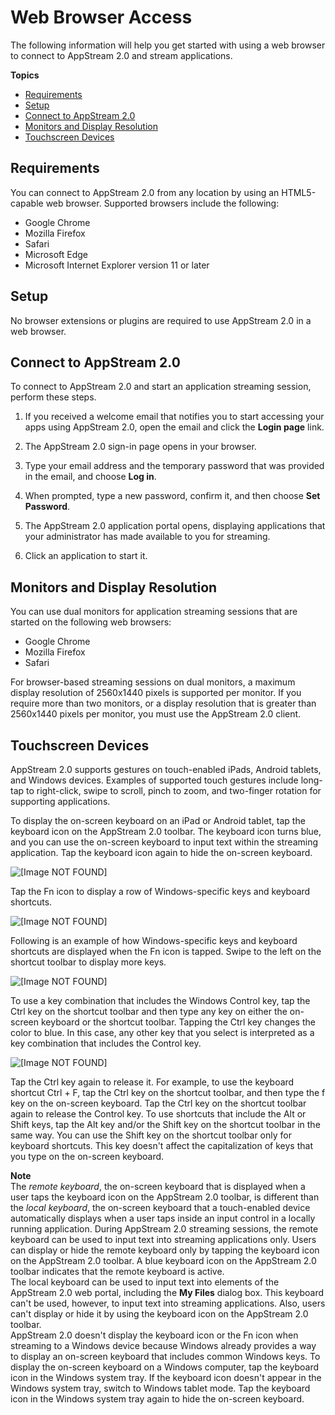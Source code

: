 # Web Browser Access<a name="web-browser-user"></a>

The following information will help you get started with using a web browser to connect to AppStream 2\.0 and stream applications\.

**Topics**
+ [Requirements](#web-browser-requirements-user)
+ [Setup](#web-browser-setup-user)
+ [Connect to AppStream 2\.0](#web-browser-start-streaming-session-user)
+ [Monitors and Display Resolution](#web-browser-monitors-display-resolution-user)
+ [Touchscreen Devices](#using-touchscreen-devices-user)

## Requirements<a name="web-browser-requirements-user"></a>

You can connect to AppStream 2\.0 from any location by using an HTML5\-capable web browser\. Supported browsers include the following:
+ Google Chrome
+ Mozilla Firefox
+ Safari
+ Microsoft Edge
+ Microsoft Internet Explorer version 11 or later

## Setup<a name="web-browser-setup-user"></a>

No browser extensions or plugins are required to use AppStream 2\.0 in a web browser\. 

## Connect to AppStream 2\.0<a name="web-browser-start-streaming-session-user"></a>

To connect to AppStream 2\.0 and start an application streaming session, perform these steps\.

1. If you received a welcome email that notifies you to start accessing your apps using AppStream 2\.0, open the email and click the **Login page** link\.

1. The AppStream 2\.0 sign\-in page opens in your browser\.

1. Type your email address and the temporary password that was provided in the email, and choose **Log in**\.

1. When prompted, type a new password, confirm it, and then choose **Set Password**\.

1. The AppStream 2\.0 application portal opens, displaying applications that your administrator has made available to you for streaming\.

1. Click an application to start it\.

## Monitors and Display Resolution<a name="web-browser-monitors-display-resolution-user"></a>

You can use dual monitors for application streaming sessions that are started on the following web browsers:
+ Google Chrome
+ Mozilla Firefox
+ Safari

For browser\-based streaming sessions on dual monitors, a maximum display resolution of 2560x1440 pixels is supported per monitor\. If you require more than two monitors, or a display resolution that is greater than 2560x1440 pixels per monitor, you must use the AppStream 2\.0 client\.

## Touchscreen Devices<a name="using-touchscreen-devices-user"></a>

AppStream 2\.0 supports gestures on touch\-enabled iPads, Android tablets, and Windows devices\. Examples of supported touch gestures include long\-tap to right\-click, swipe to scroll, pinch to zoom, and two\-finger rotation for supporting applications\.

To display the on\-screen keyboard on an iPad or Android tablet, tap the keyboard icon on the AppStream 2\.0 toolbar\. The keyboard icon turns blue, and you can use the on\-screen keyboard to input text within the streaming application\. Tap the keyboard icon again to hide the on\-screen keyboard\.

![\[Image NOT FOUND\]](http://docs.aws.amazon.com/appstream2/latest/developerguide/images/CircleKeyboardIconBorder.PNG)

Tap the Fn icon to display a row of Windows\-specific keys and keyboard shortcuts\.

![\[Image NOT FOUND\]](http://docs.aws.amazon.com/appstream2/latest/developerguide/images/CircleFnIconBorder.PNG)

Following is an example of how Windows\-specific keys and keyboard shortcuts are displayed when the Fn icon is tapped\. Swipe to the left on the shortcut toolbar to display more keys\.

![\[Image NOT FOUND\]](http://docs.aws.amazon.com/appstream2/latest/developerguide/images/ShortcutRowBorder.PNG)

To use a key combination that includes the Windows Control key, tap the Ctrl key on the shortcut toolbar and then type any key on either the on\-screen keyboard or the shortcut toolbar\. Tapping the Ctrl key changes the color to blue\. In this case, any other key that you select is interpreted as a key combination that includes the Control key\. 

![\[Image NOT FOUND\]](http://docs.aws.amazon.com/appstream2/latest/developerguide/images/ShortcutRowControlKeyHighlightedBorder.PNG)

Tap the Ctrl key again to release it\. For example, to use the keyboard shortcut Ctrl \+ F, tap the Ctrl key on the shortcut toolbar, and then type the f key on the on\-screen keyboard\. Tap the Ctrl key on the shortcut toolbar again to release the Control key\. To use shortcuts that include the Alt or Shift keys, tap the Alt key and/or the Shift key on the shortcut toolbar in the same way\. You can use the Shift key on the shortcut toolbar only for keyboard shortcuts\. This key doesn't affect the capitalization of keys that you type on the on\-screen keyboard\.

**Note**  
The *remote keyboard*, the on\-screen keyboard that is displayed when a user taps the keyboard icon on the AppStream 2\.0 toolbar, is different than the *local keyboard*, the on\-screen keyboard that a touch\-enabled device automatically displays when a user taps inside an input control in a locally running application\. During AppStream 2\.0 streaming sessions, the remote keyboard can be used to input text into streaming applications only\. Users can display or hide the remote keyboard only by tapping the keyboard icon on the AppStream 2\.0 toolbar\. A blue keyboard icon on the AppStream 2\.0 toolbar indicates that the remote keyboard is active\.  
The local keyboard can be used to input text into elements of the AppStream 2\.0 web portal, including the **My Files** dialog box\. This keyboard can't be used, however, to input text into streaming applications\. Also, users can't display or hide it by using the keyboard icon on the AppStream 2\.0 toolbar\.  
AppStream 2\.0 doesn't display the keyboard icon or the Fn icon when streaming to a Windows device because Windows already provides a way to display an on\-screen keyboard that includes common Windows keys\. To display the on\-screen keyboard on a Windows computer, tap the keyboard icon in the Windows system tray\. If the keyboard icon doesn't appear in the Windows system tray, switch to Windows tablet mode\. Tap the keyboard icon in the Windows system tray again to hide the on\-screen keyboard\.